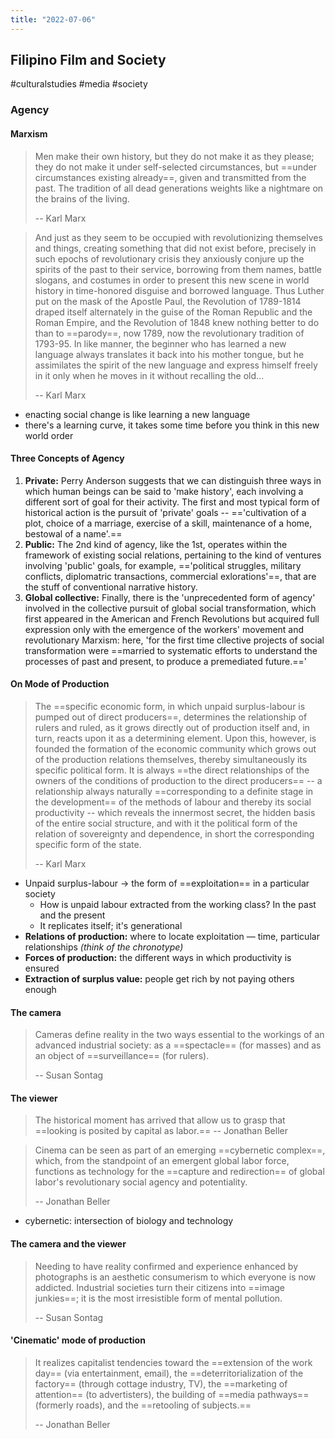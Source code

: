 ```yaml
---
title: "2022-07-06"
---
```

## Filipino Film and Society
#culturalstudies #media #society 
### Agency 
#### Marxism
> Men make their own history, but they do not make it as they please; they do not make it under self-selected circumstances, but ==under circumstances existing already==, given and transmitted from the past. The tradition of all dead generations weights like a nightmare on the brains of the living.
> 
> -- Karl Marx


> And just as they seem to be occupied with revolutionizing themselves and things, creating something that did not exist before, precisely in such epochs of revolutionary crisis they anxiously conjure up the spirits of the past to their service, borrowing from them names, battle slogans, and costumes in order to present this new scene in world history in time-honored disguise and borrowed language. Thus Luther put on the mask of the Apostle Paul, the Revolution of 1789-1814 draped itself alternately in the guise of the Roman Republic and the Roman Empire, and the Revolution of 1848 knew nothing better to do than to ==parody==, now 1789, now the revolutionary tradition of 1793-95. In like manner, the beginner who has learned a new language always translates it back into his mother tongue, but he assimilates the spirit of the new language and express himself freely in it only when he moves in it without recalling the old...
> 
> -- Karl Marx

- enacting social change is like learning a new language
- there's a learning curve, it takes some time before you think in this new world order

#### Three Concepts of Agency
1. **Private:** Perry Anderson suggests that we can distinguish three ways in which human beings can be said to 'make history', each involving a different sort of goal for their activity. The first and most typical form of historical action is the pursuit of 'private' goals -- =='cultivation of a plot, choice of a marriage, exercise of a skill, maintenance of a home, bestowal of a name'.==
2. **Public:** The 2nd kind of agency, like the 1st, operates within the framework of existing social relations, pertaining to the kind of ventures involving 'public' goals, for example, =='political struggles, military conflicts, diplomatric transactions, commercial exlorations'==, that are the stuff of conventional narrative history.
3. **Global collective:** Finally, there is the 'unprecedented form of agency' involved in the collective pursuit of global social transformation, which first appeared in the American and French Revolutions but acquired full expression only with the emergence of the workers' movement and revolutionary Marxism: here, 'for the first time cllective projects of social transformation were ==married to systematic efforts to understand the processes of past and present, to produce a premediated future.=='

#### On Mode of Production
> The ==specific economic form, in which unpaid surplus-labour is pumped out of direct producers==, determines the relationship of rulers and ruled, as it grows directly out of production itself and, in turn, reacts upon it as a determining element. Upon this, however, is founded the formation of the economic community which grows out of the production relations themselves, thereby simultaneously its specific political form. It is always ==the direct relationships of the owners of the conditions of production to the direct producers== -- a relationship always naturally ==corresponding to a definite stage in the development== of the methods of labour and thereby its social productivity -- which reveals the innermost secret, the hidden basis of the entire social structure, and with it the political form of the relation of sovereignty and dependence, in short the corresponding specific form of the state.
> 
> -- Karl Marx

- Unpaid surplus-labour -> the form of ==exploitation== in a particular society
	- How is unpaid labour extracted from the working class? In the past and the present
	- It replicates itself; it's generational
- **Relations of production:** where to locate exploitation — time, particular relationships *(think of the chronotype)*
- **Forces of production:** the different ways in which productivity is ensured
- **Extraction of surplus value:** people get rich by not paying others enough

#### The camera
> Cameras define reality in the two ways essential to the workings of an advanced industrial society: as a ==spectacle== (for masses) and as an object of ==surveillance== (for rulers).
> 
> -- Susan Sontag

#### The viewer
> The historical moment has arrived that allow us to grasp that ==looking is posited by capital as labor.== -- Jonathan Beller

> Cinema can be seen as part of an emerging ==cybernetic complex==, which, from the standpoint of an emergent global labor force, functions as technology for the ==capture and redirection== of global labor's revolutionary social agency and potentiality.
> 
> -- Jonathan Beller

- cybernetic: intersection of biology and technology

#### The camera and the viewer
> Needing to have reality confirmed and experience enhanced by photographs is an aesthetic consumerism to which everyone is now addicted. Industrial societies turn their citizens into ==image junkies==; it is the most irresistible form of mental pollution.
> 
> -- Susan Sontag 

#### 'Cinematic' mode of production
> It realizes capitalist tendencies toward the ==extension of the work day== (via entertainment, email), the ==deterritorialization of the factory== (through cottage industry, TV), the ==marketing of attention== (to advertisters), the building of ==media pathways== (formerly roads), and the ==retooling of subjects.==
> 
> -- Jonathan Beller